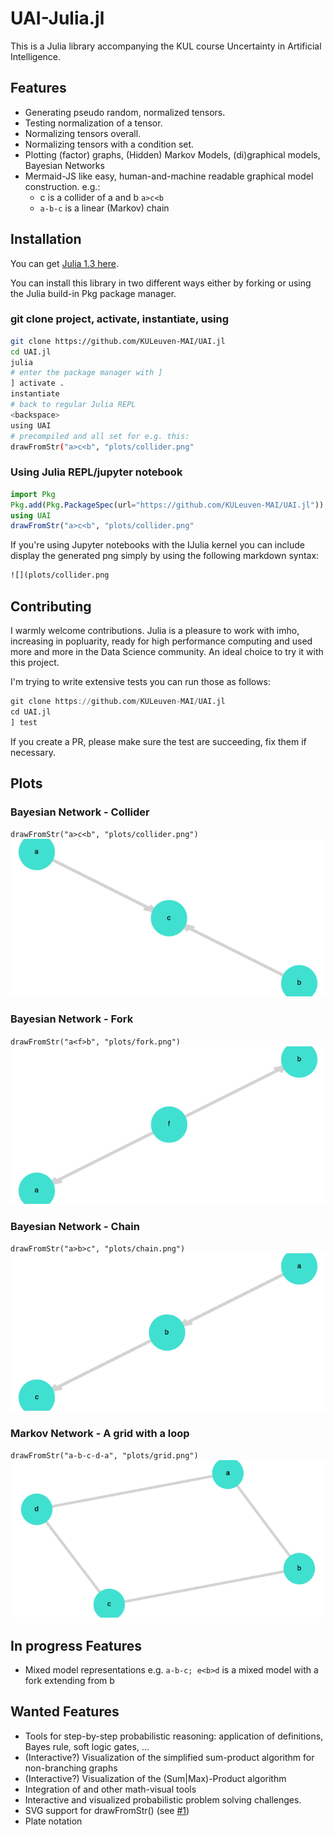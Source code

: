 # UAI-Julia.jl

This is a Julia library accompanying the KUL course Uncertainty in Artificial Intelligence.

## Features

- Generating pseudo random, normalized tensors.
- Testing normalization of a tensor.
- Normalizing tensors overall.
- Normalizing tensors with a condition set.
- Plotting (factor) graphs, (Hidden) Markov Models, (di)graphical models, Bayesian Networks
- Mermaid-JS like easy, human-and-machine readable graphical model construction. e.g.:
	- c is a collider of a and b `a>c<b`
	- `a-b-c` is a linear (Markov) chain

## Installation
You can get [Julia 1.3 here](https://julialang.org/downloads/). 

You can install this library in two different ways either by forking or using the Julia build-in Pkg package manager.

### git clone project, activate, instantiate, using
```bash
git clone https://github.com/KULeuven-MAI/UAI.jl
cd UAI.jl
julia
# enter the package manager with ]
] activate .
instantiate
# back to regular Julia REPL 
<backspace>
using UAI 
# precompiled and all set for e.g. this:
drawFromStr("a>c<b", "plots/collider.png"
```

### Using Julia REPL/jupyter notebook

```Julia
import Pkg
Pkg.add(Pkg.PackageSpec(url="https://github.com/KULeuven-MAI/UAI.jl"))
using UAI
drawFromStr("a>c<b", "plots/collider.png"
```

If you're using Jupyter notebooks with the IJulia kernel you can include display the generated png simply by using the following markdown syntax:

```Markdown
![](plots/collider.png
``` 

## Contributing

I warmly welcome contributions. Julia is a pleasure to work with imho, increasing in popluarity, ready for high performance computing and used more and more in the Data Science community. An ideal choice to try it with this project.

I'm trying to write extensive tests you can run those as follows:

```Julia
git clone https://github.com/KULeuven-MAI/UAI.jl
cd UAI.jl
] test
```
If you create a PR, please make sure the test are succeeding, fix them if necessary.


## Plots 


### Bayesian Network - Collider

`drawFromStr("a>c<b", "plots/collider.png")`
![](plots/collider.png)

### Bayesian Network - Fork
`drawFromStr("a<f>b", "plots/fork.png")`
![](plots/fork.png)

### Bayesian Network - Chain
`drawFromStr("a>b>c", "plots/chain.png")`
![](plots/chain.png)

### Markov Network - A grid with a loop 
`drawFromStr("a-b-c-d-a", "plots/grid.png")`
![](plots/grid.png)

## In progress Features

- Mixed model representations e.g. `a-b-c; e<b>d` is a mixed model with a fork extending from b

## Wanted Features

- Tools for step-by-step probabilistic reasoning: application of definitions, Bayes rule, soft logic gates, ...
- (Interactive?) Visualization of the simplified sum-product algorithm for non-branching graphs
- (Interactive?) Visualization of the (Sum|Max)-Product algorithm
- Integration of [](https://arxiv.org/pdf/1911.00892.pdf) and other math-visual tools
- Interactive and visualized probabilistic problem solving challenges.
- SVG support for drawFromStr() (see [#1](https://github.com/KULeuven-MAI/UAI.jl/issues/1))
- Plate notation
